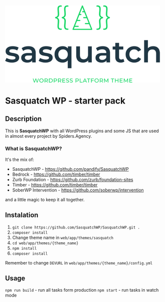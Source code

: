 <p align="center">
  <img src="sasquatch%20logo.png">
</p>

# Sasquatch WP - starter pack
## Description
This is **SasquatchWP** with all WordPress plugins and some JS that are used in almost every project by Spiders.Agency.

### What is SasquatchWP?
It's the mix of:
- SasquatchWP - https://github.com/pandify/SasquatchWP
- Bedrock - https://github.com/timber/timber
- Zurb Foundation - https://github.com/zurb/foundation-sites
- Timber - https://github.com/timber/timber
- SoberWP Intervention - https://github.com/soberwp/intervention

and a little magic to keep it all together.

## Instalation
1. `git clone https://github.com/SasquatchWP/SasquatchWP.git .`
2. `composer install`
3. Change theme name in `web/app/themes/sasquatch`
4. `cd web/app/themes/{theme_name}`
5. `npm install`
6. `composer install`

Remember to change `DEVURL` in `web/app/themes/{theme_name}/config.yml`

## Usage
`npm run build` - run all tasks form production
`npm start` - run tasks in watch mode
